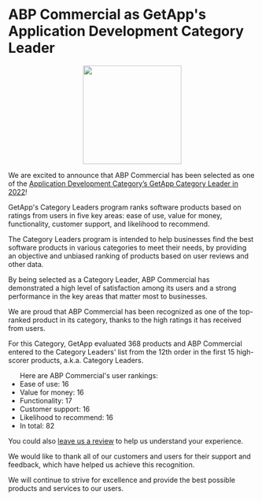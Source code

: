 <h1>ABP Commercial as GetApp's Application Development Category Leader</h1>
<center> <a href="https://www.getapp.com/development-tools-software/application-development/category-leaders/"> <img border="0" src="https://capterra.s3.amazonaws.com/assets/images/gdm-badges/GA_Badge_CategoryLeaders_2022_FullColor.png" width="200" /> </a> </center>
<p>We are excited to announce that ABP Commercial has been selected as one of the <a href="https://www.getapp.com/development-tools-software/application-development/category-leaders/">Application Development Category’s GetApp Category Leader in 2022</a>!</p>

<p>GetApp's Category Leaders program ranks software products based on ratings from users in five key areas: ease of use, value for money, functionality, customer support, and likelihood to recommend. </p>

<p>The Category Leaders program is intended to help businesses find the best software products in various categories to meet their needs, by providing an objective and unbiased ranking of products based on user reviews and other data.</p>

<p>By being selected as a Category Leader, ABP Commercial has demonstrated a high level of satisfaction among its users and a strong performance in the key areas that matter most to businesses.</p>

<p>We are proud that ABP Commercial has been recognized as one of the top-ranked product in its category, thanks to the high ratings it has received from users. </p>

<p> For this Category, GetApp evaluated 368 products and ABP Commercial entered to the Category Leaders' list from the 12th order in the first 15 high-scorer products, a.k.a. Category Leaders. </p>

<ul> Here are ABP Commercial's user rankings:
<li> Ease of use: 16</li>
<li> Value for money: 16</li>
<li> Functionality: 17</li>
<li> Customer support: 16</li>
<li> Likelihood to recommend: 16</li>
<li> In total: 82</li>
</ul>

<p>You could also <a href="https://reviews.getapp.com/new/2046822">leave us a review</a> to help us understand your experience.</p>

<p>We would like to thank all of our customers and users for their support and feedback, which have helped us achieve this recognition. </p>

<p>We will continue to strive for excellence and provide the best possible products and services to our users.</p>


